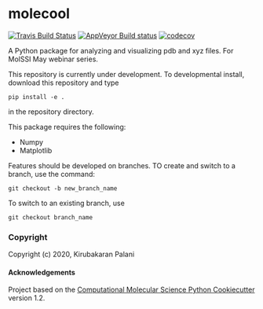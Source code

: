molecool
==============================
[//]: # (Badges)
[![Travis Build Status](https://travis-ci.com/REPLACE_WITH_OWNER_ACCOUNT/molecool.svg?branch=master)](https://travis-ci.com/REPLACE_WITH_OWNER_ACCOUNT/molecool)
[![AppVeyor Build status](https://ci.appveyor.com/api/projects/status/REPLACE_WITH_APPVEYOR_LINK/branch/master?svg=true)](https://ci.appveyor.com/project/REPLACE_WITH_OWNER_ACCOUNT/molecool/branch/master)
[![codecov](https://codecov.io/gh/REPLACE_WITH_OWNER_ACCOUNT/molecool/branch/master/graph/badge.svg)](https://codecov.io/gh/REPLACE_WITH_OWNER_ACCOUNT/molecool/branch/master)

A Python package for analyzing and visualizing pdb and xyz files. For MolSSI May webinar series.

This repository is currently under development. To developmental install, download this repository and type

`pip install -e .`

in the repository directory.

This package requires the following:
- Numpy
- Matplotlib

Features should be developed on branches. TO create and switch to a branch, use the command:

`git checkout -b new_branch_name`

To switch to an existing branch, use

`git checkout branch_name`

### Copyright

Copyright (c) 2020, Kirubakaran Palani


#### Acknowledgements
 
Project based on the 
[Computational Molecular Science Python Cookiecutter](https://github.com/molssi/cookiecutter-cms) version 1.2.
